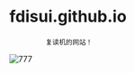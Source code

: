 # fdisui.github.io
             复读机的网站！
![777](http://img04.sogoucdn.com/app/a/100520146/df235bb48ac94aa3ce44a6c6735c7a04)
